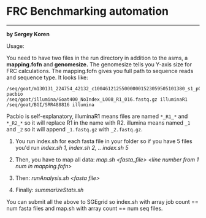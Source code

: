 # FRC Benchmarking automation
---
**by Sergey Koren**

Usage:

You need to have two files in the run directory in addition to the asms, a **mapping.fofn** and **genomesize.** The genomesize tells you Y-axis size for FRC calculations. The mapping.fofn gives you full path to sequence reads and sequence type. It looks like:

```
/seq/goat/m130131_224754_42132_c100461212550000001523059505101380_s1_p0.fastq pacbio
/seq/goat/illumina/Goat400_NoIndex_L008_R1_016.fastq.gz illuminaR1
/seq/goat/BGI/SRR488816 illumina
```

Pacbio is self-explanatory, illuminaR1 means files are named ```*_R1_*``` and ```*_R2_*``` so it will replace R1 in the name with R2. illumina means named ```_1``` and ```_2``` so it will append ```_1.fastq.gz``` with ```_2.fastq.gz```.

1. You run index.sh for each fasta file in your folder so if you have 5 files you'd run *index.sh 1, index.sh 2, .. index.sh 5*

2. Then, you have to map all data: *map.sh \<fasta_file\> \<line number from 1 num in mapping.fofn\>*

3. Then: *runAnalysis.sh \<fasta file\>*

4. Finally: *summarizeStats.sh*

You can submit all the above to SGEgrid so index.sh with array job count == num fasta files and map.sh with array count == num seq files.
